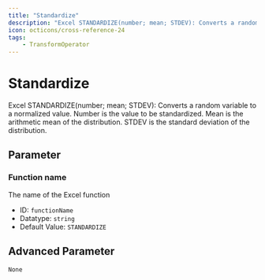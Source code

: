 ```yaml
---
title: "Standardize"
description: "Excel STANDARDIZE(number; mean; STDEV): Converts a random variable to a normalized value. Number is the value to be standardized. Mean is the arithmetic mean of the distribution. STDEV is the standard deviation of the distribution."
icon: octicons/cross-reference-24
tags: 
    - TransformOperator
---
```

# Standardize
<!-- This file was generated - DO NOT CHANGE IT MANUALLY -->



Excel STANDARDIZE(number; mean; STDEV): Converts a random variable to a normalized value. Number is the value to be standardized. Mean is the arithmetic mean of the distribution. STDEV is the standard deviation of the distribution.

## Parameter

### Function name

The name of the Excel function

- ID: `functionName`
- Datatype: `string`
- Default Value: `STANDARDIZE`





## Advanced Parameter

`None`